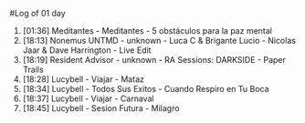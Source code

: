 #Log of 01 day

1. [01:36] Meditantes - Meditantes - 5 obstáculos para la paz mental
1. [18:13] Nonemus UNTMD - unknown - Luca C & Brigante Lucio - Nicolas Jaar & Dave Harrington - Live Edit
1. [18:19] Resident Advisor - unknown - RA Sessions: DARKSIDE - Paper Trails
1. [18:28] Lucybell - Viajar - Mataz
1. [18:34] Lucybell - Todos Sus Exitos - Cuando Respiro en Tu Boca
1. [18:37] Lucybell - Viajar - Carnaval
1. [18:45] Lucybell - Sesion Futura - Milagro
